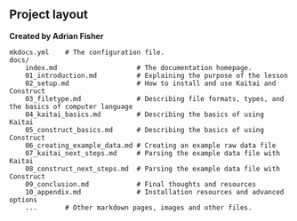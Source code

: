 ## Project layout
**Created by Adrian Fisher**

    mkdocs.yml    # The configuration file.
    docs/
        index.md                    # The documentation homepage.
        01_introduction.md          # Explaining the purpose of the lesson
        02_setup.md                 # How to install and use Kaitai and Construct
        03_filetype.md              # Describing file formats, types, and the basics of computer language
        04_kaitai_basics.md         # Describing the basics of using Kaitai
        05_construct_basics.md      # Describing the basics of using Construct
        06_creating_example_data.md # Creating an example raw data file
        07_kaitai_next_steps.md     # Parsing the example data file with Kaitai
        08_construct_next_steps.md  # Parsing the example data file with Construct
        09_conclusion.md            # Final thoughts and resources
        10_appendix.md              # Installation resources and advanced options
        ...       # Other markdown pages, images and other files.
